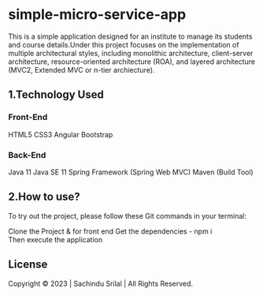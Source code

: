 # simple-micro-service-app

This is a simple application designed for an institute to manage its students and course details.Under this project focuses on the implementation of multiple architectural styles, including monolithic architecture, client-server architecture, resource-oriented architecture (ROA), and layered architecture (MVC2, Extended MVC or n-tier archiecture).

## 1.Technology Used
### Front-End

HTML5
CSS3
Angular
Bootstrap

### Back-End

Java 11
Java SE 11
Spring Framework (Spring Web MVC)
Maven (Build Tool)

## 2.How to use?
To try out the project, please follow these Git commands in your terminal:

Clone the Project & for front end Get the dependencies - npm i  
Then execute the application

## License
Copyright © 2023 | Sachindu Srilal | All Rights Reserved.
